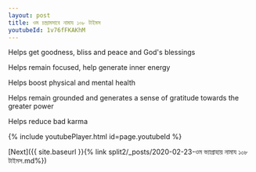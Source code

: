 ```yaml
---
layout: post
title: ওম চন্দ্রামসাবে নামায ১০৮ টাইমস
youtubeId: 1v76fFKAKhM
---
```

 
 
Helps get goodness, bliss and peace and God's blessings
 
Helps remain focused, help generate inner energy 
 
Helps boost physical and mental health 
 
Helps remain grounded and generates a sense of gratitude towards the greater power 
 
Helps reduce bad karma
 
 
 
 


{% include youtubePlayer.html id=page.youtubeId %}
 
[Next]({{ site.baseurl }}{% link  split2/_posts/2020-02-23-ওম ভ্যাগ্রাহায় নামায ১০৮ টাইমস.md%})
 
